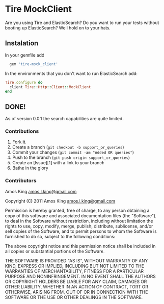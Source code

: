 Tire MockClient
===============

Are you using Tire and ElasticSearch? Do you want to run your tests without booting
up ElasticSearch? Well hold on to your hats.

Instalation
-----------

In your gemfile add

```ruby
  gem 'tire-mock_client'
```

In the environments that you don't want to run ElasticSearch add:

```ruby
Tire.configure do
  client Tire::Http::Client::MockClient
end
```

DONE!
-----

As of version 0.0.1 the search capabilities are quite limited.

### Contributions

1. Fork it.
2. Create a branch (`git checkout -b support_or_queries`)
3. Commit your changes (`git commit -am "Added OR queries"`)
4. Push to the branch (`git push origin support_or_queries`)
5. Create an [Issue][1] with a link to your branch
6. Bathe in the glory

### Contributors
Amos King amos.l.king@gmail.com

Copyright (C) 2011 Amos King amos.l.king@gmail.com

Permission is hereby granted, free of charge, to any person obtaining a copy of
this software and associated documentation files (the "Software"), to deal in
the Software without restriction, including without limitation the rights to
use, copy, modify, merge, publish, distribute, sublicense, and/or sell copies
of the Software, and to permit persons to whom the Software is furnished to do
so, subject to the following conditions:

The above copyright notice and this permission notice shall be included in all
copies or substantial portions of the Software.

THE SOFTWARE IS PROVIDED "AS IS", WITHOUT WARRANTY OF ANY KIND, EXPRESS OR
IMPLIED, INCLUDING BUT NOT LIMITED TO THE WARRANTIES OF MERCHANTABILITY,
FITNESS FOR A PARTICULAR PURPOSE AND NONINFRINGEMENT. IN NO EVENT SHALL THE
AUTHORS OR COPYRIGHT HOLDERS BE LIABLE FOR ANY CLAIM, DAMAGES OR OTHER
LIABILITY, WHETHER IN AN ACTION OF CONTRACT, TORT OR OTHERWISE, ARISING FROM,
OUT OF OR IN CONNECTION WITH THE SOFTWARE OR THE USE OR OTHER DEALINGS IN THE
SOFTWARE.